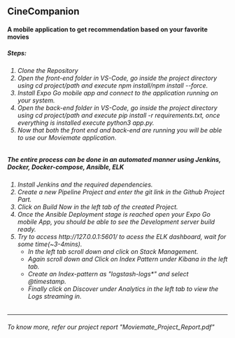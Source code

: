 <h2>CineCompanion</h2>
<h4>A mobile application to get recommendation based on your favorite movies </h4>

<h5>Steps:</h5>
<h6>
  <ol>
  <li>Clone the Repository</li> 
   <li>Open the front-end folder in VS-Code, go inside the project directory using cd project/path
   and execute npm install/npm install --force.</li>
   <li>Install Expo Go mobile app and connect to the application running on your system.</li>
   <li>Open the back-end folder in VS-Code, go inside the project directory using cd project/path
   and execute pip install -r requirements.txt, once everything is installed execute python3 app.py.</li>
   <li>Now that both the front end and back-end are running you will be able to use our Moviemate application.</li>
  
</ol>
</h6>



<h5> The entire process can be done in an automated manner using Jenkins, Docker, Docker-compose, Ansible, ELK </h5>
<h6>
  <ol>
  <li>Install Jenkins and the required dependencies.</li>
  <li>Create a new Pipeline Project and enter the git link in the Github Project Part.</li>
  <li>Click on Build Now in the left tab of the created Project.</li>
  <li>Once the Ansible Deployment stage is reached open your Expo Go mobile App, you should be able to see the
   Development server build ready.</li>
  <li>Try to access http://127.0.0.1:5601/ to acess the ELK dashboard, wait for some time(~3-4mins).
    <ul>
      <li>In the left tab scroll down and click on Stack Management.</li>
      <li>Again scroll down and Click on Index Pattern under Kibana in the left tab.</li>
      <li>Create an Index-pattern as "logstash-logs*" and select @timestamp.</li>
      <li>Finally click on Discover under Analytics in the left tab to view the Logs streaming in.</li>
    </ul>
  </li>
</ol>
</h6>
<hr>
<h6>To know more, refer our project report "Moviemate_Project_Report.pdf"</h6>

 
 
